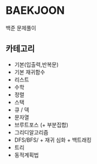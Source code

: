 # BAEKJOON

백준 문제풀이

## 카테고리

- 기본(입출력,반복문)
- 기본 재귀함수
- 리스트
- 수학
- 정렬
- 스택
- 큐 / 덱
- 문자열
- 브루트포스 (+ 부분집합)
- 그리디알고리즘
- DFS/BFS/ + 재귀 심화 + 백트래킹
- 트리
- 동적계획법